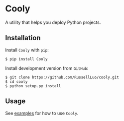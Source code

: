 # Cooly

A utility that helps you deploy Python projects.


## Installation

Install `Cooly` with `pip`:

    $ pip install Cooly

Install development version from `GitHub`:

    $ git clone https://github.com/RussellLuo/cooly.git
    $ cd cooly
    $ python setup.py install


## Usage

See [examples][1] for how to use `Cooly`.


[1]: https://github.com/RussellLuo/cooly/tree/master/examples
